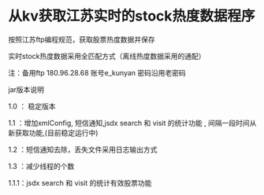 # 从kv获取江苏实时的stock热度数据程序
 按照江苏ftp编程规范，获取股票热度数据并保存

 实时stock热度数据采用全匹配方式（离线热度数据采用的通配）

 注：备用ftp 180.96.28.68 账号e_kunyan 密码沿用老密码


jar版本说明

 1.0 ： 稳定版本

 1.1 ：增加xmlConfig, 短信通知,jsdx search 和 visit 的统计功能 , 间隔一段时间从新获取功能,(目前稳定运行中)

 1.2 ：短信通知去除，丢失文件采用日志输出方式

 1.3 ：减少线程的个数

 1.1.1：jsdx search 和 visit 的统计有效股票功能
 
